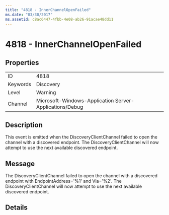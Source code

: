 ```yaml
---
title: "4818 - InnerChannelOpenFailed"
ms.date: "03/30/2017"
ms.assetid: c8ac6447-4fbb-4e08-ab26-91acae48dd11
---
```

# 4818 - InnerChannelOpenFailed
## Properties  
  
|||  
|-|-|  
|ID|4818|  
|Keywords|Discovery|  
|Level|Warning|  
|Channel|Microsoft-Windows-Application Server-Applications/Debug|  
  
## Description  
 This event is emitted when the DiscoveryClientChannel failed to open the channel with a discovered endpoint. The DiscoveryClientChannel will now attempt to use the next available discovered endpoint.  
  
## Message  
 The DiscoveryClientChannel failed to open the channel with a discovered endpoint with EndpointAddress='%1' and Via='%2'. The DiscoveryClientChannel will now attempt to use the next available discovered endpoint.  
  
## Details
